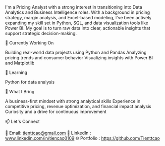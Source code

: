 I'm a Pricing Analyst with a strong interest in transitioning into Data Analytics and Business Intelligence roles. With a background in pricing strategy, margin analysis, and Excel-based modeling, I've been actively expanding my skill set in Python, SQL, and data visualization tools like Power BI. My goal is to turn raw data into clear, actionable insights that support strategic decision-making.

🚀 Currently Working On

Building real-world data projects using Python and Pandas
Analyzing pricing trends and consumer behavior
Visualizing insights with Power BI and Matplotlib

🧠 Learning

Python for data analysis

💼 What I Bring

A business-first mindset with strong analytical skills
Experience in competitive pricing, revenue optimization, and financial impact analysis
Curiosity and a drive for continuous improvement

📫 Let's Connect

📧 Email: tienttcao@gmail.com
💼 LinkedIn : www.linkedin.com/in/tiencao0109
🌐 Portfolio : https://github.com/Tienttcao
